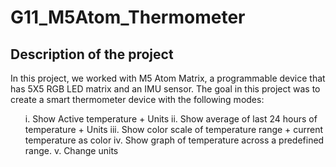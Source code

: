 # G11_M5Atom_Thermometer
<h2> Description of the project </h2> 
<p>
 In this project, we worked with M5 Atom Matrix, a programmable device that has 5X5 RGB LED matrix and an IMU sensor. The goal in this project was to create a smart thermometer device with the following modes: 
 <ol> 
i. Show Active temperature + Units
ii. Show average of last 24 hours of temperature + Units
iii. Show color scale of temperature range + current temperature as color
iv. Show graph of temperature across a predefined range.
v. Change units
</ol>
 </p>
